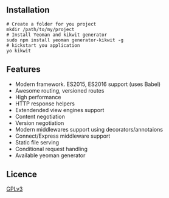 ## Installation
```
# Create a folder for you project
mkdir /path/to/my/project
# Install Yeoman and kikwit generator
sudo npm install yeoman generator-kikwit -g
# kickstart you application
yo kikwit
```

## Features
* Modern framework. ES2015, ES2016 support (uses Babel)
* Awesome routing, versioned routes
* High performance
* HTTP response helpers
* Extendended view engines support
* Content negotiation
* Version negotiation
* Modern middlewares support using decorators/annotaions
* Connect/Express middleware support
* Static file serving
* Conditional request handling
* Available yeoman generator

## Licence
[GPLv3](http://www.gnu.org/licenses/gpl-3.0.en.html)
